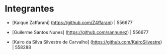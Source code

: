 # Integrantes
* [Kaique Zaffarani] (https://github.com/Z4ffarani) | 556677

* [Guilerme Santos Nunes] (https://github.com/sannunez) | 556677

* [Kairo da Silva Silvestre de Carvalho] (https://github.com/KairoSilvestre) | 558288
